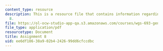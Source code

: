 ```yaml
---
content_type: resource
description: This is a resource file that contains information regarding assignment
  8.
file: https://ol-ocw-studio-app-qa.s3.amazonaws.com/courses/wgs-693-gender-race-and-the-complexities-of-science-and-technology-a-problem-based-learning-experiment-spring-2009/ee6df18638a902b4242699dd6cfccdbc_MITWGS_693S09_assn08.pdf
file_type: application/pdf
resourcetype: Document
title: Assignment 8
uid: ee6df186-38a9-02b4-2426-99dd6cfccdbc
---
```

